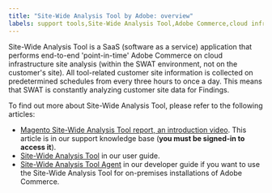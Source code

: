 ```yaml
---
title: "Site-Wide Analysis Tool by Adobe: overview"
labels: support tools,Site-Wide Analysis Tool,Adobe Commerce,cloud infrastructure,Magento
---
```


Site-Wide Analysis Tool is a SaaS (software as a service) application that performs end-to-end 'point-in-time' Adobe Commerce on cloud infrastructure site analysis (within the SWAT environment, not on the customer's site). All tool-related customer site information is collected on predetermined schedules from every three hours to once a day. This means that SWAT is constantly analyzing customer site data for Findings.

To find out more about Site-Wide Analysis Tool, please refer to the following articles:

* [Magento Site-Wide Analysis Tool report, an introduction video](https://support.magento.com/hc/en-us/articles/360048980691-Magento-Site-Wide-Analysis-Tool-report-an-introduction-video). This article is in our support knowledge base (**you must be signed-in to access it**).
* [Site-Wide Analysis Tool](https://docs.magento.com/user-guide/reports/site-wide-analysis-tool.html) in our user guide.
* [Site-Wide Analysis Tool Agent](https://devdocs.magento.com/tools/site-wide-analysis.html#agent) in our developer guide if you want to use the Site-Wide Analysis Tool for on-premises installations of Adobe Commerce.
